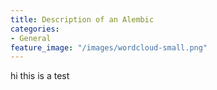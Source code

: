```yaml
---
title: Description of an Alembic
categories:
- General
feature_image: "/images/wordcloud-small.png"
---
```

hi this is a test